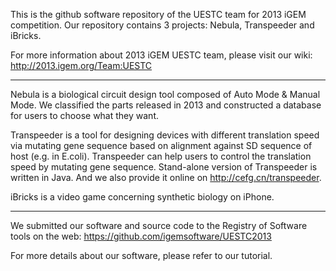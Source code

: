 This is the github software repository of the UESTC team for 2013 iGEM competition. Our repository contains 3 projects: Nebula, Transpeeder and iBricks.

For more information about 2013 iGEM UESTC team, please visit our wiki: http://2013.igem.org/Team:UESTC
*************************************************************************************************************
Nebula is a biological circuit design tool composed of Auto Mode & Manual Mode. We classified the parts released in 2013 and constructed a database for users to choose what they want. 

Transpeeder is a tool for designing devices with different translation speed via mutating gene sequence based on alignment against SD sequence of host (e.g. in E.coli). Transpeeder can help users to control the translation speed by mutating gene sequence. Stand-alone version of Transpeeder is written in Java. And we also provide it online on http://cefg.cn/transpeeder.

iBricks is a video game concerning synthetic biology on iPhone.
*************************************************************************************************************
We submitted our software and source code to the Registry of Software tools on the web: https://github.com/igemsoftware/UESTC2013

For more details about our software, please refer to our tutorial.
